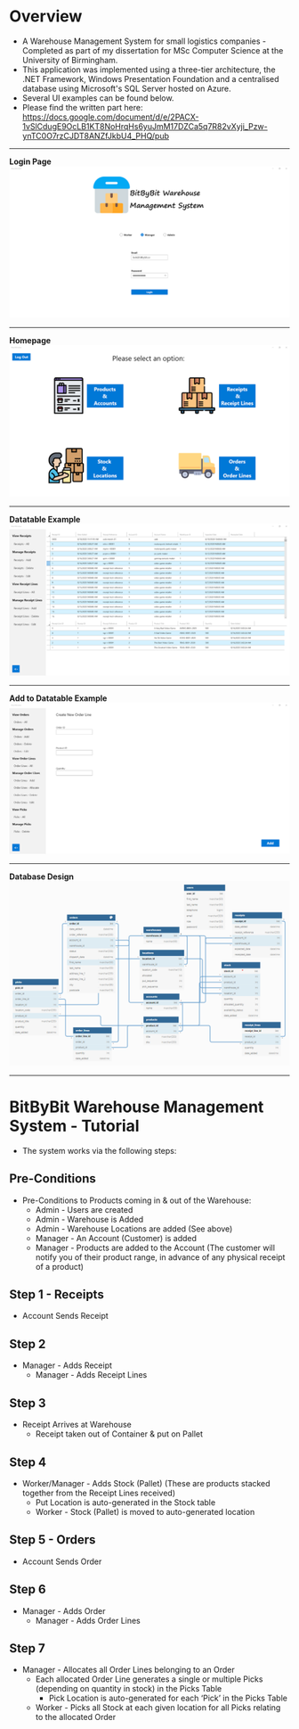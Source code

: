 # Overview
* A Warehouse Management System for small logistics companies - Completed as part of my dissertation for MSc Computer Science at the University of Birmingham.
* This application was implemented using a three-tier architecture, the .NET Framework, Windows Presentation Foundation and a centralised database using Microsoft's SQL Server hosted on Azure.
* Several UI examples can be found below.
* Please find the written part here: https://docs.google.com/document/d/e/2PACX-1vSlCdugE9OcLB1KT8NoHrqHs6yuJmM17DZCa5q7R82vXyji_Pzw-ynTC0O7rzCJDT8ANZfJkbU4_PHQ/pub
---

**Login Page**
![alt text](https://github.com/Oli-BF/Assets/blob/master/Login.png?raw=true)

---

**Homepage**
![alt text](https://github.com/Oli-BF/Assets/blob/master/Homepage.png?raw=true)

---

**Datatable Example**
![alt text](https://github.com/Oli-BF/Assets/blob/master/Datatable.png?raw=true)

---

**Add to Datatable Example**
![alt text](https://github.com/Oli-BF/Assets/blob/master/Add.png?raw=true)

---

**Database Design**
![alt text](https://github.com/Oli-BF/Assets/blob/master/Database.png?raw=true)

---

# BitByBit Warehouse Management System - Tutorial
* The system works via the following steps:

## Pre-Conditions
* Pre-Conditions to Products coming in & out of the Warehouse:
  * Admin - Users are created 
  * Admin - Warehouse is Added 
  * Admin - Warehouse Locations are added (See above)
  * Manager - An Account (Customer) is added
  * Manager - Products are added to the Account (The customer will notify you of their product range, in advance of any physical receipt of a product)

## Step 1 - Receipts
* Account Sends Receipt

## Step 2
* Manager - Adds Receipt 
  * Manager - Adds Receipt Lines 

## Step 3
* Receipt Arrives at Warehouse
  * Receipt taken out of Container & put on Pallet

## Step 4
* Worker/Manager - Adds Stock (Pallet) (These are products stacked together from the Receipt Lines received)
  * Put Location is auto-generated in the Stock table
  * Worker - Stock (Pallet) is moved to auto-generated location

## Step 5 - Orders
* Account Sends Order

## Step 6
* Manager - Adds Order 
  * Manager - Adds Order Lines 

## Step 7
* Manager - Allocates all Order Lines belonging to an Order
  * Each allocated Order Line generates a single or multiple Picks (depending on quantity in stock) in the Picks Table
    * Pick Location is auto-generated for each ‘Pick’ in the Picks Table
  * Worker - Picks all Stock at each given location for all Picks relating to the allocated Order
